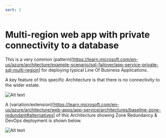 ```yaml
---
sort: 1
---
```


# Multi-region web app with private connectivity to a database

This is a very common (pattern)[https://learn.microsoft.com/en-us/azure/architecture/example-scenario/sql-failover/app-service-private-sql-multi-region] for deploying typical Line Of Business Applications.

A key feature of this specific Architecture is that there is no connectivity to the wider estate.

![Alt text](https://learn.microsoft.com/en-us/azure/architecture/example-scenario/sql-failover/media/app-service-private-sql-multi-region-solution-architecture.svg#lightbox)

A (variation/extension)[https://learn.microsoft.com/en-us/azure/architecture/web-apps/app-service/architectures/baseline-zone-redundant#alternatives] of this Architecture showing Zone Redundancy & DevOps deployment is shown below.

![Alt text](https://learn.microsoft.com/en-us/azure/architecture/web-apps/app-service/_images/baseline-app-service-network-architecture.svg#lightbox)